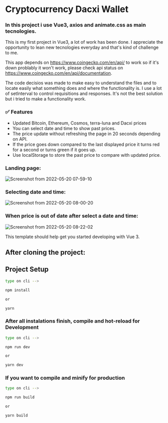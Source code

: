 # Cryptocurrency Dacxi Wallet

### In this project i use Vue3, axios and animate.css as main tecnologies.

This is my first project in Vue3, a lot of work has been done. I appreciate the opportunity to lean new tecnologies everyday and that's kind of challenge to me. 

This app depends on https://www.coingecko.com/en/api/ to work so if it's down problably it won't work, please check api status on https://www.coingecko.com/en/api/documentation.

The code decisios was made to make easy to understand the files and to locate easily what something does and where the functionality is.
I use a lot of setInterval to control requisitions and responses. It's not the best solution but i tried to make a functionality work.

### ✅ Features

- Updated Bitcoin, Ethereum, Cosmos, terra-luna and Dacxi prices
- You can select date and time to show past prices.
- The price update without refreshing the page in 20 seconds depending on API.
- If the price goes down compared to the last displayed price it turns red for a second or turns green if it goes up.
- Use localStorage to store the past price to compare with updated price.

### Landing page:
 
![Screenshot from 2022-05-20 07-59-10](https://user-images.githubusercontent.com/90461911/169515559-176f48f9-e228-43cf-a13b-1eab90767158.png)

### Selecting date and time: 

![Screenshot from 2022-05-20 08-00-20](https://user-images.githubusercontent.com/90461911/169516890-cb85240f-48a2-46a1-9e5b-d084a0688759.png)

### When price is out of date after select a date and time:

![Screenshot from 2022-05-20 08-22-02](https://user-images.githubusercontent.com/90461911/169517708-98792471-e509-4df9-9f9c-46ca8e913cf8.png)

This template should help get you started developing with Vue 3.

## After cloning the project:
## Project Setup

```sh
type on cli -->

npm install

or

yarn
```

### After all instalations finish, compile and hot-reload for Development

```sh
type on cli --> 

npm run dev

or 

yarn dev
```

### If you want to compile and minify for production

```sh
type on cli --> 

npm run build

or

yarn build
```
